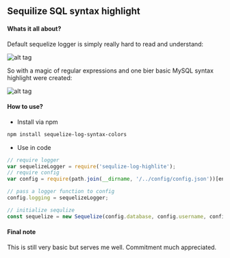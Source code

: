 ## Sequilize SQL syntax highlight

#### Whats it all about?
Default sequelize logger is simply really hard to read and understand:

![alt tag](https://habrastorage.org/files/b08/d52/48d/b08d5248d17b414eb1d1c9cbcca4099e.png)

So with a magic of regular expressions and one bier basic MySQL syntax highlight were created:

![alt tag](https://habrastorage.org/files/a3b/ba6/14f/a3bba614f2da4ba48336be50ca607ed4.png)

#### How to use?

- Install via npm
```bash
npm install sequelize-log-syntax-colors
```

- Use in code
```javascript
// require logger
var sequelizeLogger = require('sequlize-log-highlite');
// require config
var config = require(path.join(__dirname, '/../config/config.json'))[env];

// pass a logger function to config
config.logging = sequelizeLogger;

// initialize sequlize
const sequelize = new Sequelize(config.database, config.username, config.password, config);

```

#### Final note

This is still very basic but serves me well. Commitment much appreciated.
